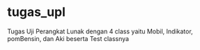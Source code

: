 # tugas_upl
Tugas Uji Perangkat Lunak dengan 4 class yaitu Mobil, Indikator, pomBensin, dan Aki
beserta Test classnya
